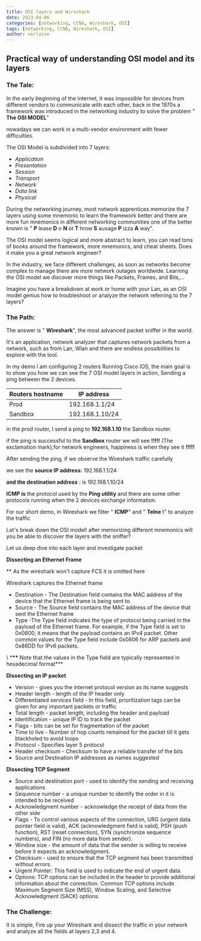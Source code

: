 ```yaml
---
title: OSI layers and Wireshark
date: 2023-04-06
categories: [networking, CCNA, Wireshark, OSI]
tags: [networking, CCNA, Wireshark, OSI]
author: verlaine
---
```


## **Practical way of understanding OSI model and its layers**

### **The Tale:**

In the early beginning of the internet, it was impossible for devices from different vendors to communicate with each other, back in the 1970s a framework was introduced in the networking industry to solve the problem " **The OSI MODEL**"

nowadays we can work in a multi-vendor environment with fewer difficulties.

The OSI Model is subdivided into 7 layers:

- _Application_
- _Presentation_
- _Session_
- _Transport_
- _Network_
- _Data link_
- _Physical_

During the networking journey, most network apprentices memorize the 7 layers using some mnemonic to learn the framework better and there are more fun mnemonics in different networking communities one of the better known is " **P** lease **D** o **N** ot **T** hrow **S** ausage **P** izza **A** way".

The OSI model seems logical and more abstract to learn, you can read tons of books around the framework, more mnemonics, and cheat sheets. Does it make you a great network engineer?

In the industry, we face different challenges, as soon as networks become complex to manage there are more network outages worldwide. Learning the OSI model we discover more things like Packets, Frames, and Bits,...

Imagine you have a breakdown at work or home with your Lan, as an OSI model genius how to troubleshoot or analyze the network referring to the 7 layers?

### **The Path:**

The answer is " **Wireshark**", the most advanced packet sniffer in the world.

It's an application, network analyzer that captures network packets from a network, such as from Lan, Wlan and there are endless possibilities to explore with the tool.


In my demo I am configuring 2 routers Running Cisco IOS, the main goal is to show you how we can see the 7 OSI model layers in action, Sending a ping between the 2 devices.

| **Routers hostname** | **IP address** |
| --- | --- |
| Prod | 192.168.1.1/24 |
| Sandbox | 192.168.1.10/24 |

in the prod router, I send a ping to **192.168.1.10** the Sandbox router.

if the ping is successful to the **Sandbox** router we will see **!!!!!** (The exclamation mark),for network engineers, happiness is when they see it **!!!!!**



After sending the ping, if we observe the Wireshark traffic carefully



we see the **source IP address:** 192.168.1.1/24

**and the destination address** : is 192.168.1.10/24

**ICMP is** the protocol used by the **Ping utility** and there are some other protocols running when the 2 devices exchange information.

For our short demo, in Wireshark we filter " **ICMP**" and " **Telne** t" to analyze the traffic


Let's break down the OSI model! after memorizing different mnemonics will you be able to discover the layers with the sniffer?



Let us deep dive into each layer and investigate packet

**Dissecting an Ethernet Frame**

\*\* As the wireshark won't capture FCS it is omitted here

Wireshark captures the Ethernet frame



- Destination - The Destination field contains the MAC address of the device that the Ethernet frame is being sent to.
- Source - The Source field contains the MAC address of the device that sent the Ethernet frame
- Type -The Type field indicates the type of protocol being carried in the payload of the Ethernet frame. For example, if the Type field is set to 0x0800, it means that the payload contains an IPv4 packet. Other common values for the Type field include 0x0806 for ARP packets and 0x86DD for IPv6 packets.

\ ***\*\*** Note that the values in the Type field are typically represented in hexadecimal format\*\*\*

**Dissecting an IP packet**



- Version - gives you the internet protocol version as its name suggests
- Header length - length of the IP header only
- Differentiated services field - In this field, prioritization tags can be given for any important packets or traffic
- Total length - packet length, including the header and payload
- Identification - unique IP ID to track the packet
- Flags - bits can be set for fragmentation of the packet
- Time to live - Number of hop counts remained for the packet till it gets blackholed to avoid loops
- Protocol - Specifies layer 5 protocol
- Header checksum - Checksum to have a reliable transfer of the bits
- Source and Destination IP addresses as names suggested

**Dissecting TCP Segment**



- Source and destination port - used to identify the sending and receiving applications
- Sequence number - a unique number to identify the order in it is intended to be received
- Acknowledgment number - acknowledge the receipt of data from the other side
- Flags - To control various aspects of the connection, URG (urgent data pointer field is valid), ACK (acknowledgment field is valid), PSH (push function), RST (reset connection), SYN (synchronize sequence numbers), and FIN (no more data from sender).
- Window size - the amount of data that the sender is willing to receive before it expects an acknowledgment.
- Checksum - used to ensure that the TCP segment has been transmitted without errors.
- Urgent Pointer: This field is used to indicate the end of urgent data.
- Options: TCP options can be included in the header to provide additional information about the connection. Common TCP options include Maximum Segment Size (MSS), Window Scaling, and Selective Acknowledgment (SACK) options.

### **The Challenge:**

It is simple, Fire up your Wireshark and dissect the traffic in your network and analyze all the fields at layers 2,3 and 4.